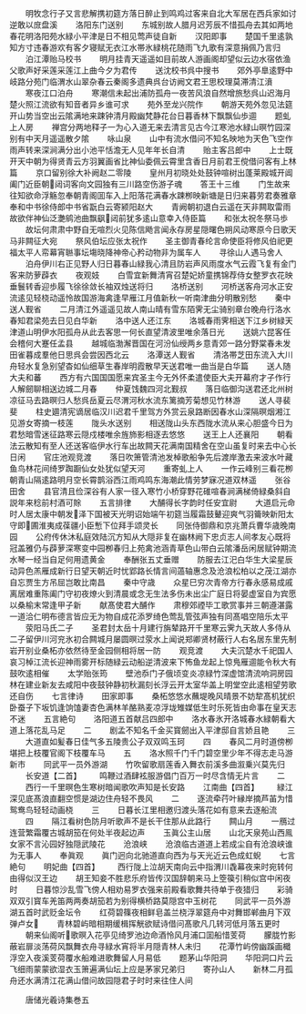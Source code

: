 <!-- { "loadSidebar": true } -->
　　明牧念行子又言悲解携初筵方落日醉止到鸣鸡过客来自北大军居在西兵家如讨逆敢以庻盘溪
　　洛阳东门送别
　　东城别故人腊月迟芳辰不惜孤舟去其如两地春花明洛阳苑水緑小平津是日不相见莺声徒自新
　　汉阳即事
　　楚国千里逺孰知方寸违春游欢有客夕寝赋无衣江水帯氷緑桃花随雨飞九歌有深意捐佩乃言归
　　泊江潭贻马校书
　　明月挂青天遥遥如目前故人游画阁却望似云边水宿依渔父歌声好采莲采莲江上曲今夕为君传
　　送沈校书呉中搜书
　　郊外亭臯逺野中岐路分苑门临渭水山翠杂春云秦阁多遗典呉台访阙文君王思校理莫滞清江濆
　　寒夜江口泊舟
　　寒潮信未起出浦防孤舟一夜苦风浪自然增旅愁呉山迟海月楚火照江流欲有知音者异乡谁可求
　　苑外至龙兴院作
　　朝游天苑外忽见法筵开山势当空出云隂满地来踈钟清月殿幽梵静花台日暮香林下飘飘仙歩逥
　　题虬上人房
　　禅宫分两地释子一为心入道无来去清言见古今江寒池水緑山暝竹园深别有中天月遥遥散夕隂
　　咏山泉
　　山中有流水借问不知名映地为天色飞空作雨声转来深涧满分出小池平恬澹无人见年年长自清
　　贻主客吕郎中
　　上士既开天中朝为得贤青云方羽翼画省比神仙委佩云霄里含香日月前君王傥借问客有上林篇
　　京口留别徐大补阙赵二零陵
　　皇州月初晓处处鼓钟喧树出蓬莱殿城开阊阖门近臣朝闼词客向文园独有三川路空伤游子魂
　　答王十三维
　　门生故来往知欲命浮觞忽奉朝青阁囬车入上阳落花满春水踈栁映新塘是日归来暮劳君奏雅章奉和中书徐侍郎中书省翫白云寄颍阳赵大
　　青阙朝初退白云遥在天非闗取雷雨故欲伴神仙泛灔鹓池曲飘飖闼前犹多逺山意幸入侍臣篇
　　和张太祝冬祭马歩
　　故坛何肃肃中野自无喧烈火见陈信飏言闻永存房星隠曙色朔风动寒原今日歌天马非闗征大宛
　　祭风伯坛应张太祝作
　　圣主御青春纶言命使臣将修风伯祀更福太平人帟幕宵聮事坛塲晓降神帝心矜动物非为属车人
　　寻徐山人遇马舍人
　　泊舟伊川右正见野人归日暮春山緑我心清且防岩声风雨度水气云霞飞复有金门客来防萝薜衣
　　夜观妓
　　白雪宜新舞清宵召楚妃娇童携锦荐侍女整罗衣花映垂鬟转香迎歩履飞徐徐敛长袖双烛送将归
　　洛桥送别
　　河桥送客舟河水正安流逺见轻桡动遥怜故国游海禽逢早雁江月值新秋一听南津曲分明散别愁
　　秦中送人觐省
　　二月清江外遥遥见故人南山晴有雪东陌霁无尘骑别章台晚舟行洛水春知君梁苑去日见白华新
　　洛中送人还江东
　　洛城春雨霁相送下江乡树緑天津道山明伊水阳孤舟从此去客思一何长直望清波里唯余落日光
　　送姚六昆客任会稽何大蹇任孟县
　　越城临渤澥晋国在河汾仙绶两乡意青郊一路分野棠春未发田雀暮成羣他日思呉会尝因西北云
　　洛潭送人觐省
　　清洛帯芝田东流入大川舟轻水复急别望杳如仙细草生春岸明霞散早天送君唯一曲当是白华篇
　　送人随大夫和蕃
　　西方有六国国国愿来宾圣主今无外怀柔遣使臣大夫开幕府才子作行人解劒聊相送边城二月春
　　仲夏饯魏四河北觐叔
　　落日临御沟送君还北州树凉征马去路暝归人愁呉岳夏云尽渭河秋水流东篱摘芳菊想见竹林游
　　送人寻裴斐
　　柱史廽清宪谪居临汉川迟君千里驾方外赏云泉路断因春水山深隔暝烟湘江见游女寄摘一枝莲
　　陇头水送别
　　相送陇山头东西陇水流从来心胆盛今日为君愁暗雪迷征路寒云隠戍楼唯余旌斾影相逐去悠悠
　　送王上人还襄阳
　　朝看法云散知有至人还送客临伊水行车出故闗天花满南国精舍在空山虽复时来去中心长日闲
　　官庄池观竞渡
　　落日吹箫管清池发棹歌船争先后渡岸激去来波水叶藏鱼鸟林花间绮罗踟蹰仙女处犹似望天河
　　重寄虬上人
　　一作云峰别三看花栁朝青山隔逺路明月空长霄鹊浴西江雨鸡鸣东海潮此情劳梦寐况道双林遥
　　张谷田舍
　　县官清且俭深谷有人家一径入寒竹小桥穿野花碓喧春涧满梯倚緑桑斜自説年来稔前村酒可賖
　　五言排律
　　大酺得长字韵时任安宜尉
　　大道启元命时人居太康中朝发泽下国被天光明诏始端午初筵当履霜鼓鼙迎爽气羽籥映新阳太守即圃淮夷成葆疆小臣慙下位拜手颂灵长
　　同张侍御鼎和京兆萧兵曹华歳晚南园
　　公府传休沐私庭效陆沉方知从大隠非复在幽林阙下忠贞志人间孝友心既将冠盖雅仍与薜萝深寒变中园栁春归上苑禽池涵青草色山带白云隂潘岳闲居赋钟期流水琴一经当自足何用遗黄金
　　奉酬张五丈垂赠
　　防服去江汜白华生大梁星辰动异色羔雁成新行日望天朝近时忧郢路长情言间薖轴惠念及沧浪松柏以之茂江湖亦自忘贾生方吊屈岂敢比南昌
　　秦中守歳
　　众星巳穷次青帝方行春永感易成戚离居难重陈阖门守初夜燎火到清晨或念无生法多伤未出尘广庭日将晏虚室自为宾愿以桑榆末常逢甲子新
　　献髙使君大酺作
　　肃穆郊禋毕工歌赏事并三朝遵湛露一道洽仁明布德言皆应无为物自成花添罗绮色莺乱管弦声独有同髙唱空陪乐太平
　　荥阳马氏二子
　　圣君封太岳十月建行旃辇路开千里寒云霁九天故人多侍从二子留伊川河兖氷初合闗城月屡圆暝过荥水上闻说郑卿贤材蔽行人右名居东里先制岩开别业桑柘亦依然待至金园侧相将居一防
　　观竞渡
　　大夫沉楚水千祀国人哀习棹江流长迎神雨雾开标随緑云动船逆清波来下怖鱼龙起上惊鳬雁逥能令秋大有鼓吹逺相催
　　太学贻张筠
　　壁池忝门子俄顷变炎凉緑竹深虚馆清流响洞房园林在建业新友去咸阳中夜鼓钟静初秋漏刻长浮云开太室华盖上明堂空此逺相望劳歌还自伤
　　七言律诗
　　田家即事
　　桑柘悠悠水蘸堤晚风晴景不妨犂髙机犹织卧蚕子下坂饥逢饷馌妻杏色满林羊酪熟麦凉浮垅雉媒低生时乐死皆由命事在皇天志不迷
　　五言絶句
　　洛阳道五首献吕四郎中
　　洛水春氷开洛城春水緑朝看大道上落花乱马足
　　二
　　剧孟不知名千金买寳劒出入平津邸自言娇且艳
　　三
　　大道直如髪春日佳气多五陵贵公子双双鸣玉珂
　　四
　　春风二月时道傍栁堪把上枝覆官阁下枝覆车马
　　五
　　洛水照千门千门碧空里少年不得志走马游新市
　　同武平一员外游湖
　　竹吹留歌扇莲香入舞衣前溪多曲溆乗兴莫先归
　　长安道【二首】
　　鸣鞭过酒肆袨服游倡门百万一时尽含情无片言
　　二
　　西行一千里暝色生寒树暗闻歌吹声知是长安路
　　江南曲【四首】
　　緑江深见底髙浪直翻空惯是湖边住舟轻不畏风
　　二
　　逐流牵荇叶縁岸摘芦苖为惜鸳鸯鸟轻轻动画桡
　　三
　　日暮长江里相邀归渡头落花如有意来去逐船流
　　四
　　隔江看树色防月听歌声不是长干住那从此路行
　　闗山月
　　一鴈过连营繁霜覆古城胡笳在何处半夜起边声
　　玉眞公主山居
　　山北天泉苑山西鳯女家不言沁园好独隠武陵花
　　沧浪峡
　　沧浪临古道道上若成尘自有沧浪峡谁为无事人
　　奉眞观
　　眞门迥向北驰道直向西为与天光近云色成虹蜺
　　七言絶句
　　明妃曲【四首】
　　西行陇上泣胡天南向云中指渭川毳幕夜来时宛转何由得似汉王边
　　胡王知妾不胜悲乐府皆传汉国辞朝来马上箜篌引稍似宫中闲夜时
　　日暮惊沙乱雪飞傍人相劝易罗衣强来前殿看歌舞共待单于夜猎归
　　彩骑双双引寳车羌笛两两奏胡笳若为别得横桥路莫隠宫中玉树花
　　同武平一员外游湖五首时武贬金坛令
　　红荷碧篠夜相鲜皂盖兰桡浮翠筵舟中对舞邯郸曲月下双弹卢女
　　青林碧屿暗相期缓楫挥觥欲赋诗借问髙歌凡几转河低月落五更时
　　朝来仙阁听歌暝入花亭见绮罗池边命酒怜风月浦口囬船惜芰荷
　　朦胧竹影蔽岩扉淡荡荷风飘舞衣舟寻緑水宵将半月隠青林人未归
　　花潭竹屿傍幽蹊画檝浮空入夜溪芰荷覆水船难进歌舞留人月易低
　　题茅山华阳洞
　　华阳洞口片云飞细雨蒙蒙欲湿衣玉箫遍满仙坛上应是茅家兄弟归
　　寄孙山人
　　新林二月孤舟还水满清江花满山借问故园隠君子时时来往住人间







　　唐储光羲诗集巻五
